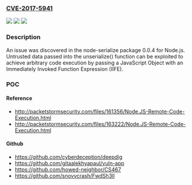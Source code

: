 ### [CVE-2017-5941](https://cve.mitre.org/cgi-bin/cvename.cgi?name=CVE-2017-5941)
![](https://img.shields.io/static/v1?label=Product&message=n%2Fa&color=blue)
![](https://img.shields.io/static/v1?label=Version&message=n%2Fa&color=blue)
![](https://img.shields.io/static/v1?label=Vulnerability&message=n%2Fa&color=brighgreen)

### Description

An issue was discovered in the node-serialize package 0.0.4 for Node.js. Untrusted data passed into the unserialize() function can be exploited to achieve arbitrary code execution by passing a JavaScript Object with an Immediately Invoked Function Expression (IIFE).

### POC

#### Reference
- http://packetstormsecurity.com/files/161356/Node.JS-Remote-Code-Execution.html
- http://packetstormsecurity.com/files/163222/Node.JS-Remote-Code-Execution.html

#### Github
- https://github.com/cyberdeception/deepdig
- https://github.com/gitaalekhyapaul/vuln-app
- https://github.com/howed-neighbor/CS467
- https://github.com/snovvcrash/FwdSh3ll

